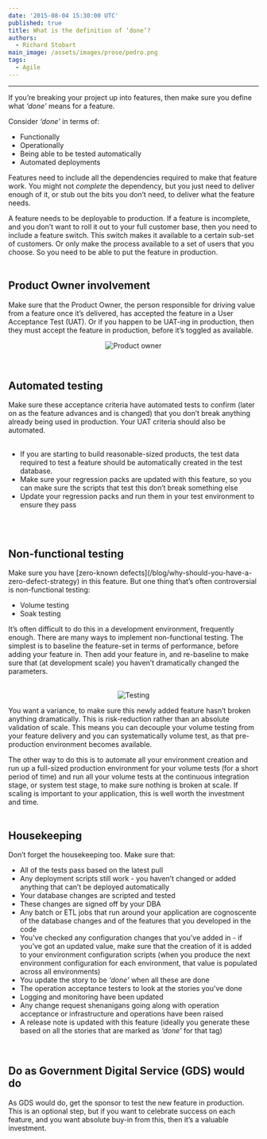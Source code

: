 ```yaml
---
date: '2015-08-04 15:30:00 UTC'
published: true
title: What is the definition of ‘done’?
authors:
  - Richard Stobart
main_image: /assets/images/prose/pedro.png
tags:
  - Agile
---
```

****
If you’re breaking your project up into features, then make sure you define what <i>‘done’</i> means for a feature.<br/>

Consider <i>‘done’</i> in terms of:<br/>

* Functionally
* Operationally
* Being able to be tested automatically
* Automated deployments

Features need to include all the dependencies required to make that feature work. You might not <i>complete</i> the dependency, but you just need to deliver enough of it, or stub out the bits you don’t need, to deliver what the feature needs.<br/>

A feature needs to be deployable to production. If a feature is incomplete, and you don’t want to roll it out to your full customer base, then you need to include a feature switch. This switch makes it available to a certain sub-set of customers. Or only make the process available to a set of users that you choose. So you need to be able to put the feature in production.<br/>
<br/>

<h2>Product Owner involvement</h2>
Make sure that the Product Owner, the person responsible for driving value from a feature once it’s delivered, has accepted the feature in a User Acceptance Test (UAT). Or if you happen to be UAT-ing in production, then they must accept the feature in production, before it’s toggled as available.<br/>

<p align="center"><img src="/assets/images/prose/tom_russell_pointing.png" alt="Product owner"></p>
<br>

<h2>Automated testing</h2>
Make sure these acceptance criteria have automated tests to confirm (later on as the feature advances and is changed) that you don’t break anything already being used in production. Your UAT criteria should also be automated.<br/>
<br/>

* If you are starting to build reasonable-sized products, the test data required to test a feature should be automatically created in the test database.
* Make sure your regression packs are updated with this feature, so you can make sure the scripts that test this don’t break something else
* Update your regression packs and run them in your test environment to ensure they pass
<br/>
<br/>

<h2>Non-functional testing</h2>
Make sure you have [zero-known defects](/blog/why-should-you-have-a-zero-defect-strategy) in this feature. But one thing that’s often controversial is non-functional testing:<br/>

* Volume testing
* Soak testing

It’s often difficult to do this in a development environment, frequently enough. There are many ways to implement non-functional testing. The simplest is to baseline the feature-set in terms of performance, before adding your feature in. Then add your feature in, and re-baseline to make sure that (at development scale) you haven’t dramatically changed the parameters.<br/>
<br/>

<p align="center"><img src="/assets/images/prose/pedro.png" alt="Testing"></p>

You want a variance, to make sure this newly added feature hasn’t broken anything dramatically. This is risk-reduction rather than an absolute validation of scale. This means you can decouple your volume testing from your feature delivery and you can systematically volume test, as that pre-production environment becomes available.<br/>

The other way to do this is to automate all your environment creation and run up a full-sized production environment for your volume tests (for a short period of time) and run all your volume tests at the continuous integration stage, or system test stage, to make sure nothing is broken at scale. If scaling is important to your application, this is well worth the investment and time.<br/>
<br/>

<h2>Housekeeping</h2>
Don’t forget the housekeeping too. Make sure that:<br/>

* All of the tests pass based on the latest pull
* Any deployment scripts still work - you haven’t changed or added anything that can’t be deployed automatically
* Your database changes are scripted and tested
* These changes are signed off by your DBA
* Any batch or ETL jobs that run around your application are cognoscente of the database changes and of the features that you developed in the code
* You've checked any configuration changes that you’ve added in - if you’ve got an updated value, make sure that the creation of it is added to your environment configuration scripts (when you produce the next environment configuration for each environment, that value is populated across all environments)
* You update the story to be <i>‘done’</i> when all these are done
* The operation acceptance testers to look at the stories you’ve done
* Logging and monitoring have been updated
* Any change request shenanigans going along with operation acceptance or infrastructure and operations have been raised
* A release note is updated with this feature (ideally you generate these based on all the stories that are marked as <i>‘done’</i> for that tag)<br/>
<br/>

<h2>Do as Government Digital Service (GDS) would do</h2>
As GDS would do, get the sponsor to test the new feature in production. This is an optional step, but if you want to celebrate success on each feature, and you want absolute buy-in from this, then it’s a valuable investment.
